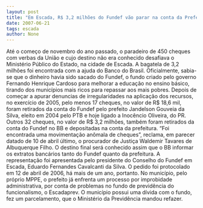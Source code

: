 ```yaml
---
layout: post
title: "Em Escada, R$ 3,2 milhões do Fundef vão parar na conta da Prefeitura. 17 cheques foram sacados pelo prefeito"
date: 2007-06-21
tags: escada
author: None
---
```

At&eacute; o come&ccedil;o de novembro do ano passado, o paradeiro de 450 cheques com verbas da Uni&atilde;o e cujo destino n&atilde;o era conhecido desafiava o Minist&eacute;rio P&uacute;blico do Estado, na cidade de Escada.
A bagatela de 3,2 milh&otilde;es foi encontrada com a ajuda do Banco do Brasil.
Oficialmente, sabia-se que o dinheiro havia sido sacado do Fundef, o fundo criado pelo governo Fernando Henrique Cardoso para melhorar a educa&ccedil;&atilde;o no ensino b&aacute;sico, tirando dos munic&iacute;pios mais ricos para repassar aos mais pobres.
Depois de come&ccedil;ar a apurar denuncias de irregularidades na aplica&ccedil;&atilde;o dos recursos, no exerc&iacute;cio de 2005, pelo menos 17 cheques, no valor de R$ 18,6 mil, foram retirados da conta do Fundef pelo prefeito Jandelson Gouveia da Silva, eleito em 2004 pelo PTB e hoje ligado a Inoc&ecirc;ncio Oliveira, do PR.
Outros 32 cheques, no valor de R$ 3,2 milh&otilde;es, tamb&eacute;m foram retirados da conta do Fundef no BB e depositadas na conta da prefeitura.
&ldquo;Foi encontrada uma movimenta&ccedil;&atilde;o an&ocirc;mala de cheques&rdquo;, reclama, em parecer datado de 10 de abril &uacute;ltimo, o procurador de Justi&ccedil;a Waldemir Tavares de Albuquerque Filho.
O destino final ser&aacute; conhecido assim que o BB informar os extratos banc&aacute;rios tanto do Fundef quanto da prefeitura.
A representa&ccedil;&atilde;o foi apresentada pelo presidente do Conselho do Fundef em Escada, Eduardo Fernandes Cavalcanti da Silva. O pedido foi protocolado em 12 de abril de 2006, h&aacute; mais de um ano, portanto.
No munic&iacute;pio, pelo pr&oacute;prio MPPE, o prefeito j&aacute; enfrenta um processo por improbidade administrativa, por conta de problemas no fundo de previd&ecirc;ncia do funcionalismo, o Escadaprev. O munic&iacute;pio possui uma d&iacute;vida com o fundo, fez um parcelamento, que o Minist&eacute;rio da Previd&ecirc;ncia mandou refazer. 